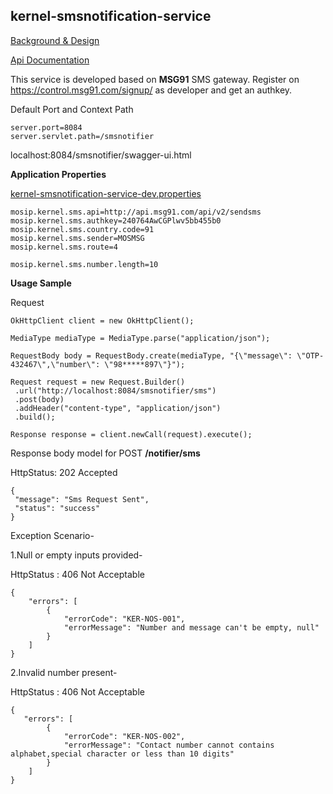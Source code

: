 ## kernel-smsnotification-service
 
[Background & Design](../../docs/design/kernel/kernel-smsnotification.md)

[Api Documentation](https://github.com/mosip/mosip/wiki/Kernel-APIs#sms-notification)

This service is developed based on **MSG91** SMS gateway. Register on https://control.msg91.com/signup/ as developer and get an authkey.

Default Port and Context Path

```
server.port=8084
server.servlet.path=/smsnotifier

```

localhost:8084/smsnotifier/swagger-ui.html


**Application Properties**

[kernel-smsnotification-service-dev.properties](../../config/kernel-smsnotification-service-dev.properties)
 
 
 ```
mosip.kernel.sms.api=http://api.msg91.com/api/v2/sendsms
mosip.kernel.sms.authkey=240764AwCGPlwv5bb455b0
mosip.kernel.sms.country.code=91
mosip.kernel.sms.sender=MOSMSG
mosip.kernel.sms.route=4

mosip.kernel.sms.number.length=10
 
 ```
 
 
**Usage Sample**
 
Request

 ```
OkHttpClient client = new OkHttpClient();

MediaType mediaType = MediaType.parse("application/json");

RequestBody body = RequestBody.create(mediaType, "{\"message\": \"OTP-432467\",\"number\": \"98*****897\"}");

Request request = new Request.Builder()
  .url("http://localhost:8084/smsnotifier/sms")
  .post(body)
  .addHeader("content-type", "application/json")
  .build();

Response response = client.newCall(request).execute();
 
 ```


Response body model for POST **/notifier/sms**

HttpStatus: 202 Accepted
  
 ```
{
  "message": "Sms Request Sent",
  "status": "success"
}
 ```
 
Exception Scenario-

1.Null or empty inputs provided-

HttpStatus : 406 Not Acceptable

```
{
    "errors": [
        {
            "errorCode": "KER-NOS-001",
            "errorMessage": "Number and message can't be empty, null"
        }
    ]
}

```

2.Invalid number present-

HttpStatus : 406 Not Acceptable


```
{
   "errors": [
        {
            "errorCode": "KER-NOS-002",
            "errorMessage": "Contact number cannot contains alphabet,special character or less than 10 digits"
        }
    ]
}

```









